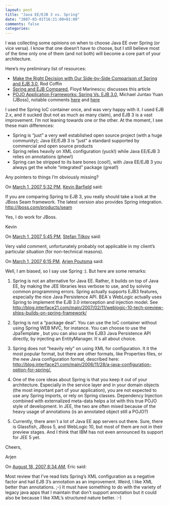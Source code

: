 ```yaml
---
layout: post
title: "Java EE/EJB 3 vs. Spring"
date: "2007-03-01T16:21:00+01:00"
comments: false
categories: 
---
```


<p>I was collecting some opinions on when to choose Java EE over Spring (or vice versa). I know that one doesn&#8217;t have to choose, but I still believe most of the time only one of them (and not both) will become a core part of your architecture.</p>

<p>Here&#8217;s my preliminary list of resources:</p>

<ul>
<li><a href="http://www.devx.com/Java/Article/32314/0/page/1">Make the Right Decision with Our Side-by-Side Comparison of Spring and EJB 3.0</a>, Rod Coffin</li>
<li><a href="http://www.infoq.com/news/spring-ejb-3-compared">Spring and EJB Compared</a>, Floyd Marinescu; discusses this article</li>
<li><a href="http://www.onjava.com/pub/a/onjava/2005/06/29/spring-ejb3.html">POJO Application Frameworks: Spring Vs. EJB 3.0</a>, Michael Juntao Yuan (JBoss),  notable comments <a href="http://www.onjava.com/pub/a/onjava/2005/06/29/spring-ejb3.html?page=last#thread">here</a> and <a href="http://jroller.com/page/habuma/20050630#spring_vs_ejb3_article">here</a> </li>
</ul>

<p>I used the Spring IoC container once, and was very happy with it. I used EJB 2.x, and it sucked (but not as much as many claim), and EJB 3 is a vast improvement. I&#8217;m not leaning towards one or the other. At the moment, I see these main differences:</p>

<ul>
<li>Spring is &#8220;just&#8221; a very well established open source project (with a huge community); Java EE/EJB 3 is &#8220;just&#8221; a standard supported by commercial and open source products</li>
<li>Spring relies heavily on XML configuration (yuck!) while Java EE/EJB 3 relies on annotations (phew!)  </li>
<li>Spring can be stripped to its bare bones (cool!), with Java EE/EJB 3 you always get the whole &#8220;integrated&#8221; package (great!)</li>
</ul>

<p>Any pointers to things I&#8217;m obviously missing?</p>

<section class="comments">

<div class="comment" id="comment-1194">
On <a href="#comment-1194" title="Permalink to this comment">March  1, 2007  5:32 PM</a>, <a href="http://www.jboss.com" title="http://www.jboss.com" rel="nofollow">Kevin Barfield</a>
said:
<p>If you are comparing Spring to EJB 3, you really should take a look at the JBoss Seam framework.  The latest version also provides Spring integration.  <a href="http://jboss.com/products/seam" rel="nofollow" /><a href="http://jboss.com/products/seam" rel="nofollow">http://jboss.com/products/seam</a>   </p>

<p>Yes, I do work for JBoss.</p>

<p>Kevin</p>


<div class="comment" id="comment-1195">
On <a href="#comment-1195" title="Permalink to this comment">March  1, 2007  5:45 PM</a>, <a href="/en/staff/st/">Stefan Tilkov</a>
said:
<p>Very valid comment, unfortunately probably not applicable in my client&#8217;s particular situation (for non-technical reasons).</p>


<div class="comment" id="comment-1196">
On <a href="#comment-1196" title="Permalink to this comment">March  1, 2007  6:15 PM</a>, <a href="http://blog.interface21.com/arjen" title="http://blog.interface21.com/arjen" rel="nofollow">Arjen Poutsma</a>
said:
<p>Well, I am biased, so I say use Spring :). But here are some remarks:</p>

<ol>
<li><p>Spring is not an alternative for Java EE. Rather, it builds on top of Java EE, by making the JEE libraries less verbose to use, and by solving common programming errors. Spring actually supports EJB3 features, especially the nice Java Persistence API. BEA´s WebLogic actually uses Spring to implement the EJB 3.0 interception and injection model. See <a href="http://blog.interface21.com/main/2007/02/11/weblogic-10-tech-preview-ships-builds-on-spring-framework/" rel="nofollow" /><a href="http://blog.interface21.com/main/2007/02/11/weblogic-10-tech-preview-ships-builds-on-spring-framework/" rel="nofollow">http://blog.interface21.com/main/2007/02/11/weblogic-10-tech-preview-ships-builds-on-spring-framework/</a></p></li>
<li><p>Spring is not a &#8220;package deal&#8221;. You can use the IoC container without using Spring WEB MVC, for instance. You can choose to use the JpaTemplate , but you can also use the EJB3 Java Persistence API directly, by injecting an EntityManager. It´s all about choice.</p></li>
<li><p>Spring does not &#8220;heavily rely&#8221; on using XML for configuration. It it the most popular format, but there are other formats, like Properties files, or the new Java configuration format, described here: <a href="http://blog.interface21.com/main/2006/11/28/a-java-configuration-option-for-spring/." rel="nofollow" /><a href="http://blog.interface21.com/main/2006/11/28/a-java-configuration-option-for-spring/." rel="nofollow">http://blog.interface21.com/main/2006/11/28/a-java-configuration-option-for-spring/.</a></p></li>
<li><p>One of the core ideas about Spring is that you keep it out of your architecture. Especially in the service layer and in your domain objects (the most important part of your application), you are not expected to use any Spring imports, or rely on Spring classes. Dependency Injection combined with externalized meta-data helps a lot with this true POJO style of development. In JEE, the two are often mixed because of the heavy usage of annotations (is an annotated object still a POJO?)</p></li>
<li><p>Currently, there aren´t a lot of Java EE app servers out there. Sure, there is Glassfish, JBoss 5, and WebLogic 10, but most of them are not in their preview stages. And I think that IBM has not even announced its support for JEE 5 yet.</p></li>
</ol>

<p>Cheers,</p>

<p>Arjen</p>


<div class="comment" id="comment-1197">
On <a href="#comment-1197" title="Permalink to this comment">August 18, 2007  8:34 AM</a>, Eric
said:
<p>Most review that I&#8217;ve read lists Spring&#8217;s XML configuration as a negative factor and hail EJB 3&#8217;s annotation as an improvement.  Weird, I like XML better than annotations. ;-)  It must have something to do with the variety of legacy java apps that I maintain that don&#8217;t support annotation but it could also be because I like XML&#8217;s structured nature better.  :-)</p>


</section>

